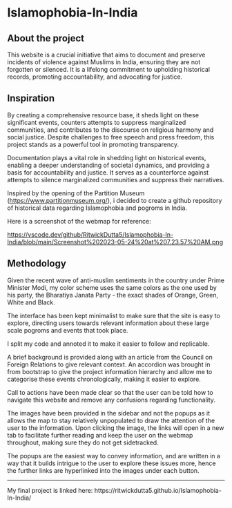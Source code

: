 # Islamophobia-In-India
<h2> About the project </h2>

This website is a crucial initiative that aims to document and preserve incidents of violence against Muslims in India, ensuring they are not forgotten or silenced. It is a lifelong commitment to upholding historical records, promoting accountability, and advocating for justice. 

<h2> Inspiration </h2>
By creating a comprehensive resource base, it sheds light on these significant events, counters attempts to suppress marginalized communities, and contributes to the discourse on religious harmony and social justice. Despite challenges to free speech and press freedom, this project stands as a powerful tool in promoting transparency. 

Documentation plays a vital role in shedding light on historical events, enabling a deeper understanding of societal dynamics, and providing a basis for accountability and justice. It serves as a counterforce against attempts to silence marginalized communities and suppress their narratives.

Inspired by the opening of the Partition Museum (https://www.partitionmuseum.org/), i decided to create a github repository of historical data regarding Islamophobia and pogroms in India. 

Here is a screenshot of the webmap for reference: 

https://vscode.dev/github/RitwickDutta5/Islamophobia-In-India/blob/main/Screenshot%202023-05-24%20at%207.23.57%20AM.png

<h2> Methodology </h2>
Given the recent wave of anti-muslim sentiments in the country under Prime Minister Modi, my color scheme uses the same colors as the one used by his party, the Bharatiya Janata Party - the exact shades of Orange, Green, White and Black. 

The interface has been kept minimalist to make sure that the site is easy to explore, directing users towards relevant information about these large scale pogroms and events that took place. 

I split my code and annoted it to make it easier to follow and replicable.

A brief background is provided along with an article from the Council on Foreign Relations to give relevant context. An accordion was brought in from bootstrap to give the project information hierarchy and allow me to categorise these events chronologically, making it easier to explore. 

Call to actions have been made clear so that the user can be told how to navigate this website and remove any confusions regarding functionality. 

The images have been provided in the sidebar and not the popups as it allows the map to stay relatively unpopulated to draw the attention of the user to the information. Upon clicking the image, the links will open in a new tab to facilitate further reading and keep the user on the webmap throughout, making sure they do not get sidetracked. 

The popups are the easiest way to convey information, and are written in a way that it builds intrigue to the user to explore these issues more, hence the further links are hyperlinked into the images under each button. 

<hr>
My final project is linked here: https://ritwickdutta5.github.io/Islamophobia-In-India/

